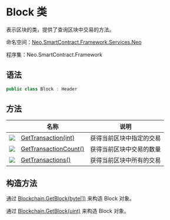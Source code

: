# Block 类

表示区块的类，提供了查询区块中交易的方法。

命名空间：[Neo.SmartContract.Framework.Services.Neo](../neo.md)

程序集：Neo.SmartContract.Framework

## 语法

```c#
public class Block : Header
```

## 方法

|                                          | 名称                                       | 说明           |
| ---------------------------------------- | ---------------------------------------- | ------------ |
| ![](https://i-msdn.sec.s-msft.com/dynimg/IC91302.jpeg) | [GetTransaction(int)](Block/GetTransaction.md) | 获得当前区块中指定的交易 |
| ![](https://i-msdn.sec.s-msft.com/dynimg/IC91302.jpeg) | [GetTransactionCount()](Block/GetTransactionCount.md) | 获得当前区块中交易的数量 |
| ![](https://i-msdn.sec.s-msft.com/dynimg/IC91302.jpeg) | [GetTransactions()](Block/GetTransactions.md) | 获得当前区块中所有的交易 |

## 构造方法

通过 [Blockchain.GetBlock(byte[])](Blockchain/GetBlock.md) 来构造 Block 对象。

通过 [Blockchain.GetBlock(uint)](Blockchain/GetBlock2.md) 来构造 Block 对象。
